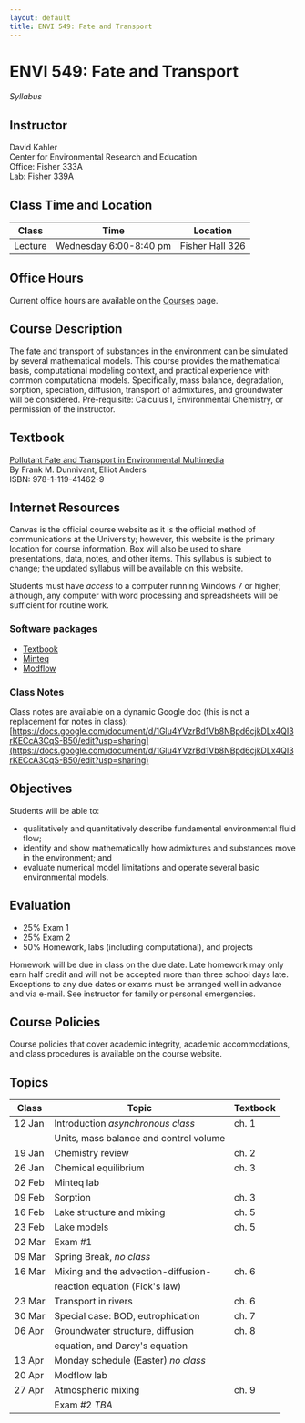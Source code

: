 ```yaml
---
layout: default
title: ENVI 549: Fate and Transport
---
```

# ENVI 549: Fate and Transport  

*Syllabus*  
## Instructor  
David Kahler  
Center for Environmental Research and Education  
Office: Fisher 333A  
Lab: Fisher 339A  

## Class Time and Location  

|Class|Time|Location|
|---|---|---|
|Lecture|Wednesday 6:00-8:40 pm|Fisher Hall 326|  

## Office Hours
Current office hours are available on the [Courses](courses.html) page.  

## Course Description
The fate and transport of substances in the environment can be simulated by several mathematical models.  This course provides the mathematical basis, computational modeling context, and practical experience with common computational models.  Specifically, mass balance, degradation, sorption, speciation, diffusion, transport of admixtures, and groundwater will be considered.  Pre-requisite: Calculus I, Environmental Chemistry, or permission of the instructor.  

## Textbook
[Pollutant Fate and Transport in Environmental Multimedia](https://www.wiley.com/en-us/Pollutant+Fate+and+Transport+in+Environmental+Multimedia-p-9781119414629)  
By Frank M. Dunnivant, Elliot Anders  
ISBN: 978-1-119-41462-9  

## Internet Resources  
Canvas is the official course website as it is the official method of communications at the University; however, this website is the primary location for course information.  Box will also be used to share presentations, data, notes, and other items.  This syllabus is subject to change; the updated syllabus will be available on this website.  

Students must have *access* to a computer running Windows 7 or higher; although, any computer with word processing and spreadsheets will be sufficient for routine work.  

### Software packages  
- [Textbook](https://sites.google.com/a/whitman.edu/frank-dunnivant-webpage/environmentalsoftware)  
- [Minteq](https://vminteq.lwr.kth.se/)  
- [Modflow](https://github.com/hydro-lab/hydro-lab.github.io/wiki/1.2.4.1-Modflow-Resources)  

### Class Notes  
Class notes are available on a dynamic Google doc (this is not a replacement for notes in class):  
[https://docs.google.com/document/d/1Glu4YVzrBd1Vb8NBpd6cjkDLx4QI3rKECcA3CqS-B50/edit?usp=sharing](https://docs.google.com/document/d/1Glu4YVzrBd1Vb8NBpd6cjkDLx4QI3rKECcA3CqS-B50/edit?usp=sharing)  

## Objectives 
Students will be able to:
- qualitatively and quantitatively describe fundamental environmental fluid flow;  
- identify and show mathematically how admixtures and substances move in the environment; and  
- evaluate numerical model limitations and operate several basic environmental models.  

## Evaluation
- 25% Exam 1  
- 25% Exam 2  
- 50% Homework, labs (including computational), and projects  

Homework will be due in class on the due date.  Late homework may only earn half credit and will not be accepted more than three school days late.  Exceptions to any due dates or exams must be arranged well in advance and via e-mail.  See instructor for family or personal emergencies.  

## Course Policies  
Course policies that cover academic integrity, academic accommodations, and class procedures is available on the course website.  

## Topics  

|Class |Topic                                  |Textbook|
|------|---------------------------------------|--------|
|12 Jan|Introduction *asynchronous class*      |ch. 1 |
|      |Units, mass balance and control volume | |
|19 Jan|Chemistry review                       |ch. 2 |
|26 Jan|Chemical equilibrium                   |ch. 3 |
|02 Feb|Minteq lab                             | |
|09 Feb|Sorption                               |ch. 3 |
|16 Feb|Lake structure and mixing              |ch. 5 |
|23 Feb|Lake models                            |ch. 5 |
|02 Mar|Exam #1                                | |
|09 Mar|Spring Break, *no class*               | |
|16 Mar|Mixing and the advection-diffusion-    |ch. 6 |
|      |reaction equation (Fick's law)         | |
|23 Mar|Transport in rivers                    |ch. 6 |
|30 Mar|Special case: BOD, eutrophication      |ch. 7 |
|06 Apr|Groundwater structure, diffusion       |ch. 8 |
|      |equation, and Darcy's equation         | |
|13 Apr|Monday schedule (Easter) *no class*    | |
|20 Apr|Modflow lab                            | |
|27 Apr|Atmospheric mixing                     |ch. 9 |
|      |Exam #2 *TBA*                          | |  
